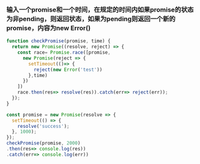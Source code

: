 ### 输入一个promise和一个时间，在规定的时间内如果promise的状态为非pending，则返回状态，如果为pending则返回一个新的promise，内容为new Error()

```js
function checkPromise(promise, time) {
  return new Promise((resolve, reject) => {
    const race= Promise.race([promise,
      new Promise(reject => {
        setTimeout(()=> {
          reject(new Error('test'))
        },time)
      })
    ])
    race.then(res=> resolve(res)).catch(err=> reject(err));
  });
}

const promise = new Promise(resolve => {
  setTimeout(() => {
    resolve('success');
  }, 1000);
});
checkPromise(promise, 2000)
.then(res=> console.log(res))
.catch(err=> console.log(err))
```

